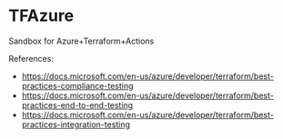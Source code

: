 # TFAzure
Sandbox for Azure+Terraform+Actions

References:
- https://docs.microsoft.com/en-us/azure/developer/terraform/best-practices-compliance-testing
- https://docs.microsoft.com/en-us/azure/developer/terraform/best-practices-end-to-end-testing
- https://docs.microsoft.com/en-us/azure/developer/terraform/best-practices-integration-testing

